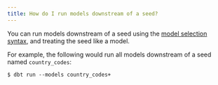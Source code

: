 ```yaml
---
title: How do I run models downstream of a seed?
---
```


You can run models downstream of a seed using the [model selection syntax](docs/running-a-dbt-project/command-line-interface/model-selection-syntax.md), and treating the seed like a model.

For example, the following would run all models downstream of a seed named `country_codes`:

```
$ dbt run --models country_codes+
```

